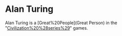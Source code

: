 # Alan Turing

Alan Turing is a [Great%20People](Great Person) in the "[Civilization%20%28series%29](Civilization)" games.